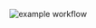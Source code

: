 ![example workflow](https://github.com/maxhasan882/unittest_demo/actions/workflows/.testing-config.yaml/badge.svg)
